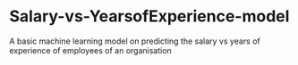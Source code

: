 # Salary-vs-YearsofExperience-model
A basic machine learning model on predicting the salary vs years of experience of employees of an organisation
